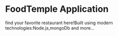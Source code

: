 # FoodTemple Application

find your favorite restaurant here!Built using modern technologies:Node.js,mongoDb and more...
